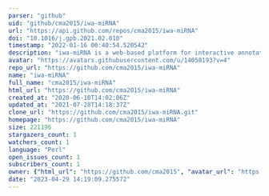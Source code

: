 ```yaml
---
parser: "github"
uid: "github/cma2015/iwa-miRNA"
url: "https://api.github.com/repos/cma2015/iwa-miRNA"
doi: "10.1016/j.gpb.2021.02.010"
timestamp: "2022-01-16 00:40:54.520542"
description: "iwa-miRNA is a web-based platform for interactive annotation of plant miRNAs"
avatar: "https://avatars.githubusercontent.com/u/14050193?v=4"
repo_url: "https://github.com/cma2015/iwa-miRNA"
name: "iwa-miRNA"
full_name: "cma2015/iwa-miRNA"
html_url: "https://github.com/cma2015/iwa-miRNA"
created_at: "2020-06-10T14:02:06Z"
updated_at: "2021-07-28T14:18:37Z"
clone_url: "https://github.com/cma2015/iwa-miRNA.git"
homepage: "https://github.com/cma2015/iwa-miRNA"
size: 221196
stargazers_count: 1
watchers_count: 1
language: "Perl"
open_issues_count: 1
subscribers_count: 1
owner: {"html_url": "https://github.com/cma2015", "avatar_url": "https://avatars.githubusercontent.com/u/14050193?v=4", "login": "cma2015", "type": "User"}
date: "2023-04-29 14:19:09.275572"
---
```


